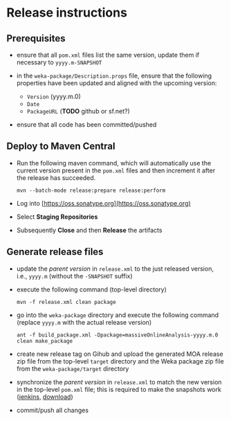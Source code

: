# Release instructions

## Prerequisites

* ensure that all `pom.xml` files list the same version, update them if 
  necessary to `yyyy.m-SNAPSHOT`
  
* in the `weka-package/Description.props` file, ensure that the following
  properties have been updated and aligned with the upcoming version:
  
    * `Version` (yyyy.m.0)
    * `Date`
    * `PackageURL` (**TODO** github or sf.net?)

* ensure that all code has been committed/pushed


## Deploy to Maven Central

* Run the following maven command, which will automatically use the current
  version present in the `pom.xml` files and then increment it after the 
  release has succeeded. 

    ```
    mvn --batch-mode release:prepare release:perform
    ```

* Log into [https://oss.sonatype.org](https://oss.sonatype.org)

* Select **Staging Repositories**

* Subsequently **Close** and then **Release** the artifacts


## Generate release files

* update the *parent version* in `release.xml` to the just released version,
  i.e., `yyyy.m` (without the `-SNAPSHOT` suffix)

* execute the following command (top-level directory)

    ```
    mvn -f release.xml clean package
    ```
    
* go into the `weka-package` directory and execute the following command
  (replace `yyyy.m` with the actual release version)

    ```
    ant -f build_package.xml -Dpackage=massiveOnlineAnalysis-yyyy.m.0 clean make_package
    ```
    
* create new release tag on Gihub and upload the generated MOA release zip file 
  from the top-level `target` directory and the Weka package zip file from the
  `weka-package/target` directory

* synchronize the *parent version* in `release.xml` to match the new version
  in the top-level `pom.xml` file; this is required to make the snapshots work 
  ([jenkins](https://adams.cms.waikato.ac.nz/jenkins/job/MOA/), 
  [download](https://adams.cms.waikato.ac.nz/snapshots/moa/))
  
* commit/push all changes
